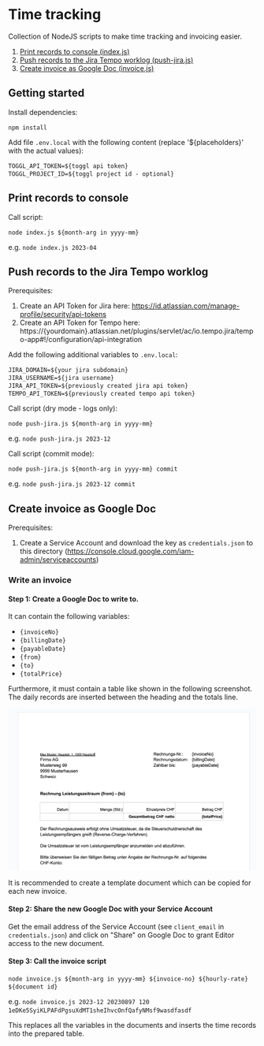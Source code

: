 # Time tracking

Collection of NodeJS scripts to make time tracking and invoicing easier.

1. [Print records to console (index.js)](#print-records-to-console)
2. [Push records to the Jira Tempo worklog (push-jira.js)](#push-records-to-the-jira-tempo-worklog)
3. [Create invoice as Google Doc (invoice.js)](#create-invoice-as-google-doc)

## Getting started

Install dependencies:

```
npm install
```

Add file `.env.local` with the following content (replace '${placeholders}' with the actual values):

```
TOGGL_API_TOKEN=${toggl api token}
TOGGL_PROJECT_ID=${toggl project id - optional}
```
## Print records to console

Call script:

```
node index.js ${month-arg in yyyy-mm}
```

e.g. `node index.js 2023-04`

## Push records to the Jira Tempo worklog

Prerequisites:
1. Create an API Token for Jira here: https://id.atlassian.com/manage-profile/security/api-tokens
2. Create an API Token for Tempo here: https://{yourdomain}.atlassian.net/plugins/servlet/ac/io.tempo.jira/tempo-app#!/configuration/api-integration

Add the following additional variables to `.env.local`:

```
JIRA_DOMAIN=${your jira subdomain}
JIRA_USERNAME=${jira username}
JIRA_API_TOKEN=${previously created jira api token}
TEMPO_API_TOKEN=${previously created tempo api token}
```

Call script (dry mode - logs only):
```
node push-jira.js ${month-arg in yyyy-mm}
```
e.g. `node push-jira.js 2023-12`

Call script (commit mode):
```
node push-jira.js ${month-arg in yyyy-mm} commit
```
e.g. `node push-jira.js 2023-12 commit`

## Create invoice as Google Doc

Prerequisites:

1. Create a Service Account and download the key as `credentials.json` to this directory
   (https://console.cloud.google.com/iam-admin/serviceaccounts)

### Write an invoice

#### Step 1: Create a Google Doc to write to.

   It can contain the following variables:
- `{invoiceNo}`
- `{billingDate}`
- `{payableDate}`
- `{from}`
- `{to}`
- `{totalPrice}`

Furthermore, it must contain a table like shown in the following screenshot.
The daily records are inserted between the heading and the totals line.

![Invoice Template](./docs/invoice_template.png "Invoice Template")

It is recommended to create a template document which can be copied for each
new invoice.

#### Step 2: Share the new Google Doc with your Service Account

Get the email address of the Service Account (see `client_email` in `credentials.json`)
and click on "Share" on Google Doc to grant Editor access to the new document.

#### Step 3: Call the invoice script

```
node invoice.js ${month-arg in yyyy-mm} ${invoice-no} ${hourly-rate} ${document id}
```
e.g. `node invoice.js 2023-12 20230897 120 1eDKe5SyiKLPAFdPgsuXdMT1sheIhvcOnfQafyNMsf9wasdfasdf`
   
This replaces all the variables in the documents and inserts the time records into the
prepared table.
